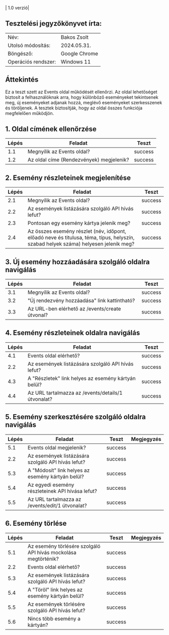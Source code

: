 | 1.0 verzió|

## Tesztelési jegyzőkönyvet írta:
| | |
| --- | --- |
| Név: | Bakos Zsolt|
| Utolsó módosítás: | 2024.05.31. |
| Böngésző: | Google Chrome |
| Operációs rendszer: | Windows 11 |

## Áttekintés
Ez a teszt szett az Events oldal működését ellenőrzi. Az oldal lehetőséget biztosít a felhasználóknak arra, hogy különböző eseményeket tekintsenek meg, új eseményeket adjanak hozzá, meglévő eseményeket szerkesszenek és töröljenek. A tesztek biztosítják, hogy az oldal összes funkciója megfelelően működjön.


## 1. Oldal címének ellenőrzése

|Lépés|Feladat|Teszt |
|-----|-------|------|
|1.1  | Megnyílik az Events oldal? |success|
|1.2  | Az oldal címe (Rendezvények) megjelenik? |success|

## 2. Esemény részleteinek megjelenítése

|Lépés|Feladat|Teszt |
|-----|-------|------|
|2.1  | Megnyílik az Events oldal? |success|
|2.2  | Az események listázására szolgáló API hívás lefut? |success|
|2.3  | Pontosan egy esemény kártya jelenik meg? |success|
|2.4  | Az összes esemény részlet (név, időpont, előadó neve és titulusa, téma, típus, helyszín, szabad helyek száma) helyesen jelenik meg? |success|

## 3. Új esemény hozzáadására szolgáló oldalra navigálás

|Lépés|Feladat|Teszt |
|-----|-------|------|
|3.1  | Megnyílik az Events oldal? |success|
|3.2  | "Új rendezvény hozzáadása" link kattintható? |success|
|3.3  | Az URL-ben elérhető az /events/create útvonal? |success|

## 4. Esemény részleteinek oldalra navigálás

|Lépés|Feladat|Teszt |
|-----|-------|------|
|4.1  | Events oldal elérhető? |success|
|2.2  | Az események listázására szolgáló API hívás lefut? |success|
|4.3  | A "Részletek" link helyes az esemény kártyán belül? |success|
|4.4  | Az URL tartalmazza az /events/details/1 útvonalat? |success|

## 5. Esemény szerkesztésére szolgáló oldalra navigálás

|Lépés|Feladat|Teszt |Megjegyzés|
|-----|-------|------|----------|
|5.1  | Events oldal megjelenik? |success|
|2.2  | Az események listázására szolgáló API hívás lefut? |success|
|5.3  | A "Módosít" link helyes az esemény kártyán belül? |success|
|5.4  | Az egyedi esemény részleteinek API hívása lefut? |success|
|5.5  | Az URL tartalmazza az /events/edit/1 útvonalat? |success|

## 6. Esemény törlése

|Lépés|Feladat|Teszt |Megjegyzés|
|-----|-------|------|----------|
|5.1  | Az esemény törlésére szolgáló API hívás mockolása megtörténik? |success|
|2.2  | Events oldal elérhető? |success|
|5.3  | Az események listázására szolgáló API hívás lefut? |success|
|5.4  | A "Töröl" link helyes az esemény kártyán belül? |success|
|5.5  | Az események törlésére szolgáló API hívás lefut?  |success|
|5.6  | Nincs több esemény a kártyán? |success|